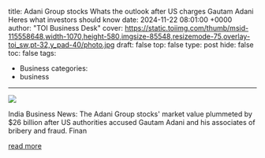 title: Adani Group stocks Whats the outlook after US charges Gautam Adani Heres what investors should know
date: 2024-11-22 08:01:00 +0000
author: "TOI Business Desk"
cover: https://static.toiimg.com/thumb/msid-115558648,width-1070,height-580,imgsize-85548,resizemode-75,overlay-toi_sw,pt-32,y_pad-40/photo.jpg
draft: false
top: false
type: post
hide: false
toc: false
tags:
  - Business
categories:
  - business
---

![](https://static.toiimg.com/thumb/msid-115558648,width-1070,height-580,imgsize-85548,resizemode-75,overlay-toi_sw,pt-32,y_pad-40/photo.jpg)

India Business News: The Adani Group stocks' market value plummeted by $26 billion after US authorities accused Gautam Adani and his associates of bribery and fraud. Finan

[read more](https://timesofindia.indiatimes.com/business/india-business/adani-group-stocks-whats-the-outlook-after-us-charges-gautam-adani-heres-what-investors-should-know/articleshow/115558592.cms)
